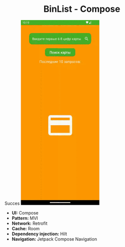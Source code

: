 <h1 align="center">BinList - Compose</h1>

Succes ![til](https://github.com/Andewbase/TestBinList/blob/compose/succes.gif)

- **UI:** Compose
- **Pattern:** MVI
- **Network:** Retrofit
- **Cache:** Room
- **Dependency injection:** Hilt       
- **Navigation:** Jetpack Compose Navigation
